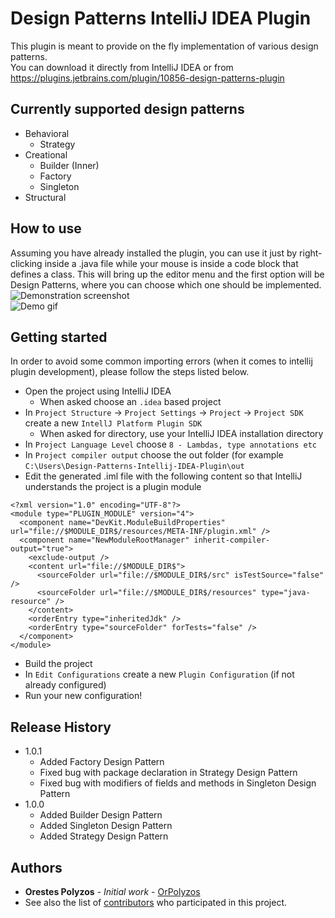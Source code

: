 # Design Patterns IntelliJ IDEA Plugin
This plugin is meant to provide on the fly implementation of various design patterns. <br/>
You can download it directly from IntelliJ IDEA or from https://plugins.jetbrains.com/plugin/10856-design-patterns-plugin

## Currently supported design patterns
* Behavioral
  * Strategy
* Creational
  * Builder (Inner)
  * Factory
  * Singleton
* Structural

## How to use
Assuming you have already installed the plugin, you can use it just by right-clicking inside a .java file while your mouse is inside a code block that defines a class. This will bring up the editor menu and the first option will be Design Patterns, where you can choose which one should be implemented.<br/>
![Demonstration screenshot](/../screenshots/Demonstration.png?raw=true)<br/>
![Demo gif](/../screenshots/BuilderDemo.gif?raw=true)

## Getting started
In order to avoid some common importing errors (when it comes to intellij plugin development), please follow the steps listed below.<br/>
* Open the project using IntelliJ IDEA
  * When asked choose an `.idea` based project
* In `Project Structure` -> `Project Settings` -> `Project` -> `Project SDK` create a new `IntellJ Platform Plugin SDK`</br>
  * When asked for directory, use your IntelliJ IDEA installation directory 
* In `Project Language Level` choose `8 - Lambdas, type annotations etc` 
* In `Project compiler output` choose the out folder (for example `C:\Users\Design-Patterns-Intellij-IDEA-Plugin\out`
* Edit the generated .iml file with the following content so that IntelliJ understands the project is a plugin module
```
<?xml version="1.0" encoding="UTF-8"?>
<module type="PLUGIN_MODULE" version="4">
  <component name="DevKit.ModuleBuildProperties" url="file://$MODULE_DIR$/resources/META-INF/plugin.xml" />
  <component name="NewModuleRootManager" inherit-compiler-output="true">
    <exclude-output />
    <content url="file://$MODULE_DIR$">
      <sourceFolder url="file://$MODULE_DIR$/src" isTestSource="false" />
      <sourceFolder url="file://$MODULE_DIR$/resources" type="java-resource" />
    </content>
    <orderEntry type="inheritedJdk" />
    <orderEntry type="sourceFolder" forTests="false" />
  </component>
</module>
```
* Build the project
* In `Edit Configurations` create a new `Plugin Configuration` (if not already configured)
* Run your new configuration!

## Release History
* 1.0.1
  * Added Factory Design Pattern 
  * Fixed bug with package declaration in Strategy Design Pattern 
  * Fixed bug with modifiers of fields and methods in Singleton Design Pattern
* 1.0.0
  * Added Builder Design Pattern
  * Added Singleton Design Pattern
  * Added Strategy Design Pattern

## Authors
* **Orestes Polyzos** - *Initial work* - [OrPolyzos](https://github.com/OrPolyzos)
* See also the list of [contributors](https://github.com/OrPolyzos/Design-Patterns-Intellij-IDEA-Plugin/contributors) who participated in this project.
